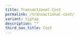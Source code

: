 ```yaml
---
title: Transactional Cost
permalink: /transactional-cost/
variant: tiptap
description: ""
third_nav_title: Cost
---
```


